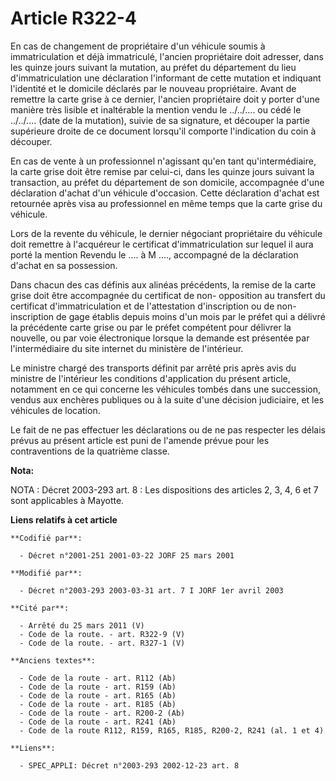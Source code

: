 # Article R322-4

En cas de changement de propriétaire d'un véhicule soumis à immatriculation et déjà immatriculé, l'ancien propriétaire doit
adresser, dans les quinze jours suivant la mutation, au préfet du département du lieu d'immatriculation une déclaration
l'informant de cette mutation et indiquant l'identité et le domicile déclarés par le nouveau propriétaire. Avant de remettre
la carte grise à ce dernier, l'ancien propriétaire doit y porter d'une manière très lisible et inaltérable la mention vendu
le ../../.... ou cédé le ../../.... (date de la mutation), suivie de sa signature, et découper la partie supérieure droite de
ce document lorsqu'il comporte l'indication du coin à découper.

En cas de vente à un professionnel n'agissant qu'en tant qu'intermédiaire, la carte grise doit être remise par celui-ci, dans
les quinze jours suivant la transaction, au préfet du département de son domicile, accompagnée d'une déclaration d'achat d'un
véhicule d'occasion. Cette déclaration d'achat est retournée après visa au professionnel en même temps que la carte grise du
véhicule.

Lors de la revente du véhicule, le dernier négociant propriétaire du véhicule doit remettre à l'acquéreur le certificat
d'immatriculation sur lequel il aura porté la mention Revendu le .... à M ...., accompagné de la déclaration d'achat en sa
possession.

Dans chacun des cas définis aux alinéas précédents, la remise de la carte grise doit être accompagnée du certificat de non-
opposition au transfert du certificat d'immatriculation et de l'attestation d'inscription ou de non-inscription de gage
établis depuis moins d'un mois par le préfet qui a délivré la précédente carte grise ou par le préfet compétent pour délivrer
la nouvelle, ou par voie électronique lorsque la demande est présentée par l'intermédiaire du site internet du ministère de
l'intérieur.

Le ministre chargé des transports définit par arrêté pris après avis du ministre de l'intérieur les conditions d'application
du présent article, notamment en ce qui concerne les véhicules tombés dans une succession, vendus aux enchères publiques ou à
la suite d'une décision judiciaire, et les véhicules de location.

Le fait de ne pas effectuer les déclarations ou de ne pas respecter les délais prévus au présent article est puni de l'amende
prévue pour les contraventions de la quatrième classe.

**Nota:**

NOTA : Décret 2003-293 art. 8 : Les dispositions des articles 2, 3, 4, 6 et 7 sont applicables à Mayotte.

**Liens relatifs à cet article**

	**Codifié par**:

	  - Décret n°2001-251 2001-03-22 JORF 25 mars 2001

	**Modifié par**:

	  - Décret n°2003-293 2003-03-31 art. 7 I JORF 1er avril 2003

	**Cité par**:

	  - Arrêté du 25 mars 2011 (V)
	  - Code de la route. - art. R322-9 (V)
	  - Code de la route. - art. R327-1 (V)

	**Anciens textes**:

	  - Code de la route - art. R112 (Ab)
	  - Code de la route - art. R159 (Ab)
	  - Code de la route - art. R165 (Ab)
	  - Code de la route - art. R185 (Ab)
	  - Code de la route - art. R200-2 (Ab)
	  - Code de la route - art. R241 (Ab)
	  - Code de la route R112, R159, R165, R185, R200-2, R241 (al. 1 et 4)

	**Liens**:

	  - SPEC_APPLI: Décret n°2003-293 2002-12-23 art. 8

